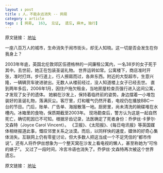 ```yaml
---
layout : post
title : 人，不能永远消失 -- 网易
category : article
tags : [ 网易,  163,  见证,  遗忘, 麻木, 独行]
---
```


原文链接： [地址](http://game.163.com/special/jianzheng_60/)


一座八百万人的城市，生命消失于闹市街头，却无人知晓。这一切是否会发生在你我身上？

2003年年底，英国北伦敦郊区伍德格林的一间廉租公寓内，一名38岁的女子死于其中。去世前，她正在包装圣诞礼物。
世界运转如常。公寓楼下，商店准时开张，准时打烊。步行道上，行人擦肩而过，各奔东西。附近的大型超市，生意兴隆，一辆辆货车驶进驶出。无数人从楼前经过，没人知道楼上女子已经去世。
直到两年多后，2006年1月，因住户拖欠租金，当地房屋检查员强行进入这间公寓，才发现了女子的遗体。
她躺在沙发上，保持着临终前的姿势。身边摆着一小堆包装好的圣诞礼物，落满灰尘。客厅里，灯和暖气仍然开着，电视仍在播放BBC一台的节目。门后，账单、广告单、海报散落一地。厨房里，尚未清洗的碗碟堆在水槽内。冰箱里的食物，保质期截至2003年。
现场勘查后，警方认为这是一起自然死亡，确切死因已不可知。根据牙齿记录，法医确定了死者身份：乔伊丝·卡萝尔·文森特（Joyce Carol Vincent）。
《卫报》、《太阳报》、《每日电讯报》等英国媒体相继报道此事，慨叹邻里关系之淡漠。而后，以同样快的速度，媒体的好奇心集体消失。互联网上仍有零星讨论，但大多数人把这当成一个不足凭信的“都市传说”。还有人将乔伊丝想象为一个整天窝在沙发上看电视的懒人，甚至称她为“可怜的婊子”。
又过了一段时间，冷言冷语也消失了。乔伊丝·文森特再次被这个世界遗忘。

原文链接： [地址](http://game.163.com/special/jianzheng_60/)